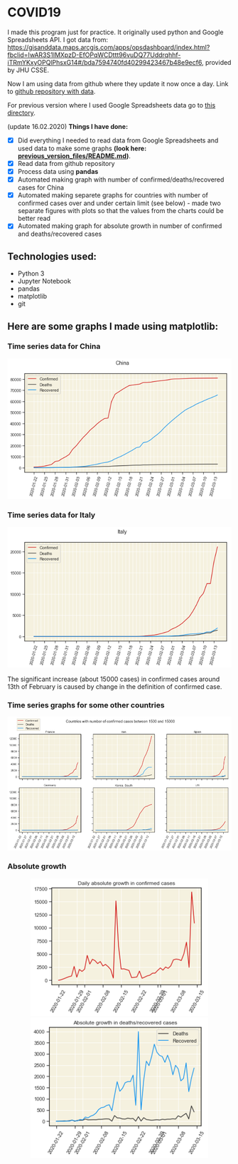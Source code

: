 # COVID19

I made this program just for practice. It originally used python and Google Spreadsheets API. I got data from: https://gisanddata.maps.arcgis.com/apps/opsdashboard/index.html?fbclid=IwAR3S1IMXpzD-EfOPqWCDttt96vuDQ77Uddrqhhf-iTRmYKxyOPQlPhsxG14#/bda7594740fd40299423467b48e9ecf6, provided by JHU CSSE.

Now I am using data from github where they update it now once a day.
Link to [github repository with data](https://github.com/CSSEGISandData/COVID-19).

For previous version where I used Google Spreadsheets data go to [this directory](../previous_version_files).

(update 16.02.2020)
**Things I have done:**
- [x] Did everything I needed to read data from Google Spreadsheets and used data to make some graphs **(look here: [previous_version_files/README.md](../previous_version_files/README.md))**.
- [x] Read data from github repository
- [x] Process data using **pandas**
- [x] Automated making graph with number of confirmed/deaths/recovered cases for China
- [x] Automated making separete graphs for countries with number of confirmed cases over and under certain limit (see below) - made two separate figures with plots so that the values from the charts could be better read
- [x] Automated making graph for absolute growth in number of confirmed and deaths/recovered cases

## Technologies used:
- Python 3
- Jupyter Notebook
- pandas 
- matplotlib
- git


## Here are some graphs I made using **matplotlib**:

<h3>Time series data for China</h3>
<p align="center">
<img src="img/china.png" width="650" />
</p>

<h3>Time series data for Italy</h3>
<p align="center">
<img src="img/italy.png" width="650" />
</p>

The significant increase (about 15000 cases) in confirmed cases around 13th of February is caused by change in the definition of confirmed case.

<h3>Time series graphs for some other countries</h3>

<p align="center">
<img src="img/between_1500_15000.png">
</p>

<h3>Absolute growth</h3>
<p align="center">
<img src="img/abs_growth_confirmed.png" width="400" />
<img src="img/abs_growth_deaths_recovered.png" width="400" /> 
</p>
